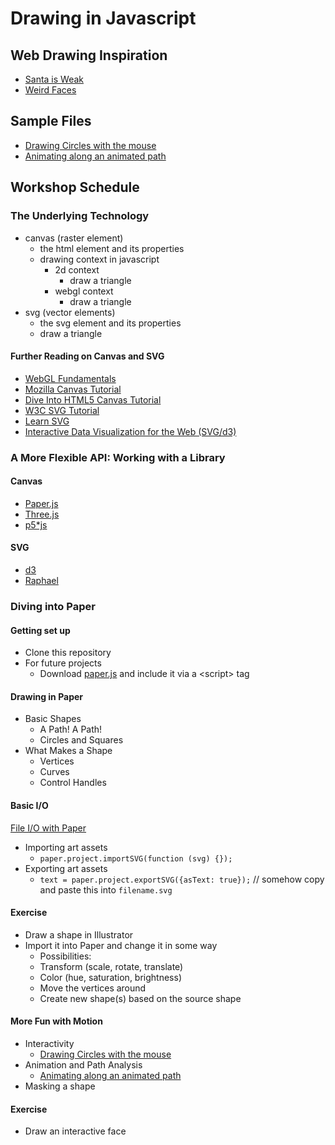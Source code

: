 
Drawing in Javascript
=====================

Web Drawing Inspiration
-----------------------
- [Santa is Weak](http://santa.animade.tv/)
- [Weird Faces](http://www.mokafolio.de/works/Weird-Faces)

Sample Files
------------
- [Drawing Circles with the mouse](circle_looping.html)
- [Animating along an animated path](path_following.html)

Workshop Schedule
-----------------

### The Underlying Technology
- canvas (raster element)
  - the html element and its properties
  - drawing context in javascript
    - 2d context
      - draw a triangle
    - webgl context
      - draw a triangle
- svg (vector elements)
  - the svg element and its properties
  - draw a triangle

#### Further Reading on Canvas and SVG

- [WebGL Fundamentals](http://webglfundamentals.org/)
- [Mozilla Canvas Tutorial](https://developer.mozilla.org/en-US/docs/Web/API/Canvas_API/Tutorial)
- [Dive Into HTML5 Canvas Tutorial](http://diveintohtml5.info/canvas.html)
- [W3C SVG Tutorial](http://www.w3.org/2002/Talks/www2002-svgtut-ih/hwtut.pdf)
- [Learn SVG](http://learnsvg.com/)
- [Interactive Data Visualization for the Web (SVG/d3)](http://chimera.labs.oreilly.com/books/1230000000345/ch03.html#SVG_3)

### A More Flexible API: Working with a Library

#### Canvas
- [Paper.js](http://paperjs.org/)
- [Three.js](http://threejs.org/)
- [p5*js](http://p5js.org/)

#### SVG
- [d3](http://d3js.org/)
- [Raphael](http://raphaeljs.com/)

### Diving into Paper

#### Getting set up
  - Clone this repository
  - For future projects
    - Download [paper.js](http://paperjs.org/download/) and include it via a \<script\> tag

#### Drawing in Paper
  - Basic Shapes
    - A Path! A Path!
    - Circles and Squares
  - What Makes a Shape
    - Vertices
    - Curves
    - Control Handles

#### Basic I/O
  [File I/O with Paper](file_io.html)
  - Importing art assets
    - `paper.project.importSVG(function (svg) {});`
  - Exporting art assets
    - `text = paper.project.exportSVG({asText: true});` // somehow copy and paste this into `filename.svg`

#### Exercise
  - Draw a shape in Illustrator
  - Import it into Paper and change it in some way
    - Possibilities:
    - Transform (scale, rotate, translate)
    - Color (hue, saturation, brightness)
    - Move the vertices around
    - Create new shape(s) based on the source shape

#### More Fun with Motion
  - Interactivity
    - [Drawing Circles with the mouse](circle_looping.html)
  - Animation and Path Analysis
    - [Animating along an animated path](path_following.html)
  - Masking a shape

#### Exercise
  - Draw an interactive face
